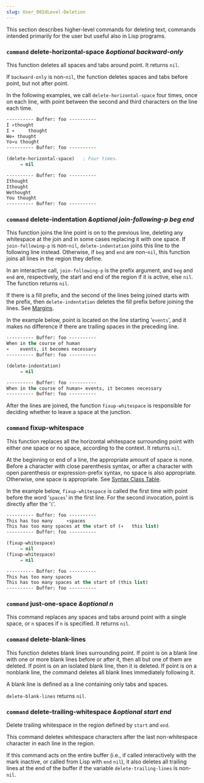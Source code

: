 ```yaml
---
slug: User_002dLevel-Deletion
---
```


This section describes higher-level commands for deleting text, commands intended primarily for the user but useful also in Lisp programs.

### <span className="tag command">`command`</span> **delete-horizontal-space** *\&optional backward-only*

This function deletes all spaces and tabs around point. It returns `nil`.

If `backward-only` is non-`nil`, the function deletes spaces and tabs before point, but not after point.

In the following examples, we call `delete-horizontal-space` four times, once on each line, with point between the second and third characters on the line each time.

```lisp
---------- Buffer: foo ----------
I ∗thought
I ∗     thought
We∗ thought
Yo∗u thought
---------- Buffer: foo ----------
```



```lisp
(delete-horizontal-space)   ; Four times.
     ⇒ nil

---------- Buffer: foo ----------
Ithought
Ithought
Wethought
You thought
---------- Buffer: foo ----------
```

### <span className="tag command">`command`</span> **delete-indentation** *\&optional join-following-p beg end*

This function joins the line point is on to the previous line, deleting any whitespace at the join and in some cases replacing it with one space. If `join-following-p` is non-`nil`, `delete-indentation` joins this line to the following line instead. Otherwise, if `beg` and `end` are non-`nil`, this function joins all lines in the region they define.

In an interactive call, `join-following-p` is the prefix argument, and `beg` and `end` are, respectively, the start and end of the region if it is active, else `nil`. The function returns `nil`.

If there is a fill prefix, and the second of the lines being joined starts with the prefix, then `delete-indentation` deletes the fill prefix before joining the lines. See [Margins](Margins).

In the example below, point is located on the line starting ‘`events`’, and it makes no difference if there are trailing spaces in the preceding line.

```lisp
---------- Buffer: foo ----------
When in the course of human
∗    events, it becomes necessary
---------- Buffer: foo ----------
```

```lisp
(delete-indentation)
     ⇒ nil
```

```lisp
---------- Buffer: foo ----------
When in the course of human∗ events, it becomes necessary
---------- Buffer: foo ----------
```

After the lines are joined, the function `fixup-whitespace` is responsible for deciding whether to leave a space at the junction.

### <span className="tag command">`command`</span> **fixup-whitespace**

This function replaces all the horizontal whitespace surrounding point with either one space or no space, according to the context. It returns `nil`.

At the beginning or end of a line, the appropriate amount of space is none. Before a character with close parenthesis syntax, or after a character with open parenthesis or expression-prefix syntax, no space is also appropriate. Otherwise, one space is appropriate. See [Syntax Class Table](Syntax-Class-Table).

In the example below, `fixup-whitespace` is called the first time with point before the word ‘`spaces`’ in the first line. For the second invocation, point is directly after the ‘`(`’.

```lisp
---------- Buffer: foo ----------
This has too many     ∗spaces
This has too many spaces at the start of (∗   this list)
---------- Buffer: foo ----------
```



```lisp
(fixup-whitespace)
     ⇒ nil
(fixup-whitespace)
     ⇒ nil
```



```lisp
---------- Buffer: foo ----------
This has too many spaces
This has too many spaces at the start of (this list)
---------- Buffer: foo ----------
```

### <span className="tag command">`command`</span> **just-one-space** *\&optional n*

This command replaces any spaces and tabs around point with a single space, or `n` spaces if `n` is specified. It returns `nil`.

### <span className="tag command">`command`</span> **delete-blank-lines**

This function deletes blank lines surrounding point. If point is on a blank line with one or more blank lines before or after it, then all but one of them are deleted. If point is on an isolated blank line, then it is deleted. If point is on a nonblank line, the command deletes all blank lines immediately following it.

A blank line is defined as a line containing only tabs and spaces.

`delete-blank-lines` returns `nil`.

### <span className="tag command">`command`</span> **delete-trailing-whitespace** *\&optional start end*

Delete trailing whitespace in the region defined by `start` and `end`.

This command deletes whitespace characters after the last non-whitespace character in each line in the region.

If this command acts on the entire buffer (i.e., if called interactively with the mark inactive, or called from Lisp with `end` `nil`), it also deletes all trailing lines at the end of the buffer if the variable `delete-trailing-lines` is non-`nil`.
